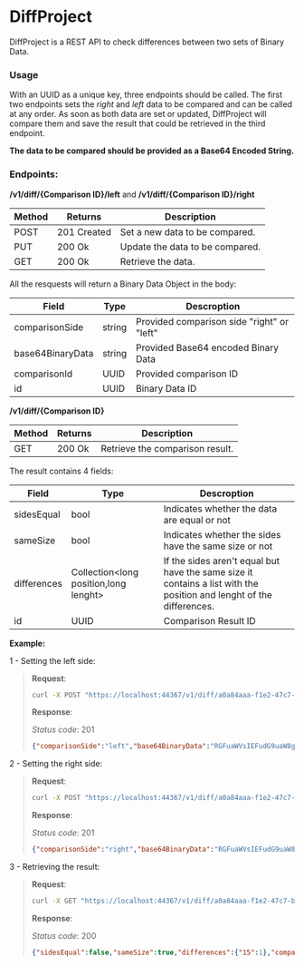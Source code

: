 # DiffProject
DiffProject is a REST API to check differences between two sets of Binary Data.

### Usage
With an UUID as a unique key, three endpoints should be called. The first two endpoints sets the *right* and *left* data to be compared and can be called at any order. As soon as both data are set or updated, DiffProject will compare them and save the result that could be retrieved in the third endpoint.

**The data to be compared should be provided as a Base64 Encoded String.**

### Endpoints:

 **/v1/diff/{**Comparison ID**}/left** and **/v1/diff/{**Comparison ID**}/right**

| Method | Returns     | Description                     |
|--------|-------------|---------------------------------|
| POST   | 201 Created | Set a new data to be compared.  |
| PUT    | 200 Ok      | Update the data to be compared. |
| GET    | 200 Ok      | Retrieve the data.              |

All the resquests will return a Binary Data Object in the body:

| Field            | Type   | Descroption                                |
|------------------|--------|--------------------------------------------|
| comparisonSide   | string | Provided comparison side "right" or "left" |
| base64BinaryData | string | Provided Base64 encoded Binary Data        |
| comparisonId     | UUID   | Provided comparison ID                     |
| id               | UUID   | Binary Data ID                             |



**/v1/diff/{**Comparison ID**}**

| Method | Returns     | Description                                  |
|--------|-------------|----------------------------------------------|
| GET    | 200 Ok      | Retrieve the comparison result.              |

The result contains 4 fields:

| Field       | Type                                  | Descroption                                                                                                          |
|-------------|---------------------------------------|----------------------------------------------------------------------------------------------------------------------|
| sidesEqual  | bool                                  | Indicates whether the data are equal or not                                                                          |
| sameSize    | bool                                  | Indicates whether the sides have the same size or not                                                                |
| differences | Collection<long position,long lenght> | If the sides aren't equal but have the same size it contains a list with the position and lenght of the differences. |
| id          | UUID                                  | Comparison Result ID                                                                                                 |

**Example:**

1 - Setting the left side:
>**Request**:
>```bash
>curl -X POST "https://localhost:44367/v1/diff/a0a84aaa-f1e2-47c7-bb97-a3de2b6aa2d5/left" -H  "accept: */*" -H  "Content-Type: application/json" -d "\"RGFuaWVsIEFudG9uaW8gRiBCb2pjenVr\""
>```
>
>**Response**:
>
>*Status code*: 201
>
>```json
>{"comparisonSide":"left","base64BinaryData":"RGFuaWVsIEFudG9uaW8gRiBCb2pjenVr","comparisonId":"a0a84aaa-f1e2-47c7-bb97-a3de2b6aa2d5","id":"52f48417-f8d5-4075-b92c-8ae39baaffde"}
>```
2 - Setting the right side:
>**Request**:
>```bash
>curl -X POST "https://localhost:44367/v1/diff/a0a84aaa-f1e2-47c7-bb97-a3de2b6aa2d5/right" -H  "accept: */*" -H  "Content-Type: application/json" -d "\"RGFuaWVsIEFudG9uaW8gRyBCb2pjenVr\""
>```
>
>**Response**:
>
>*Status code*: 201
>
>```json
>{"comparisonSide":"right","base64BinaryData":"RGFuaWVsIEFudG9uaW8gRyBCb2pjenVr","comparisonId":"a0a84aaa-f1e2-47c7-bb97-a3de2b6aa2d5","id":"dbd2ae37-2ebc-4a5f-af71-1442edd30dfb"}
>
3 - Retrieving the result:
>**Request**:
>```bash
>curl -X GET "https://localhost:44367/v1/diff/a0a84aaa-f1e2-47c7-bb97-a3de2b6aa2d5" -H  "accept: */*"
>```
>
>**Response**:
>
>*Status code*: 200
>
>```json
>{"sidesEqual":false,"sameSize":true,"differences":{"15":1},"comparisonId":"a0a84aaa-f1e2-47c7-bb97-a3de2b6aa2d5"}
>```
